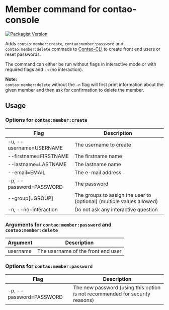# Member command for contao-console

[![Packagist Version](https://img.shields.io/packagist/v/a-v-l/contao-member-console)](https://packagist.org/packages/a-v-l/contao-member-console)

Adds `contao:member:create`,  `contao:member:password` and `contao:member:delete` commads to [Contao-CLI](https://docs.contao.org/manual/en/cli/) to create front end users or reset passwords.

The command can either be run without flags in interactive mode or with required flags and `-n` (no interaction).

**Note:**  
`contao:member:delete` without the `-n` flag will first print information about the given member and then ask for confirmation to delete the member.

## Usage

### Options for `contao:member:create`
| Flag                    | Description            |
|-------------------------|------------------------|
| -u, --username=USERNAME | The username to create |
| --firstname=FIRSTNAME   | The firstname name     |
| --lastname=LASTNAME     | The lastname name      |
| --email=EMAIL           | The e-mail address     |
| -p, --password=PASSWORD | The password           |
|     --group[=GROUP]     | The groups to assign the user to (optional) (multiple values allowed) |
| -n, --no-interaction    | Do not ask any interactive question |

### Arguments for `contao:member:password` and `contao:member:delete`
| Argument                | Description            |
|-------------------------|------------------------|
| username                | The username of the front end user |

### Options for `contao:member:password`
| Flag                    | Description            |
|-------------------------|------------------------|
| -p, --password=PASSWORD | The new password (using this option is not recommended for security reasons) |